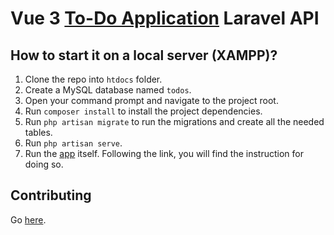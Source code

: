 # Vue 3 [To-Do Application](https://github.com/loglinn05/todos) Laravel API

## How to start it on a local server (XAMPP)?
1. Clone the repo into `htdocs` folder.
2. Create a MySQL database named `todos`.
2. Open your command prompt and navigate to the project root.
3. Run `composer install` to install the project dependencies.
4. Run `php artisan migrate` to run the migrations and create all the needed tables.
5. Run `php artisan serve`.
6. Run the [app](https://github.com/loglinn05/todos) itself. Following the link, you will find the instruction for doing so.

## Contributing
Go [here](https://github.com/loglinn05/todos#contributing).